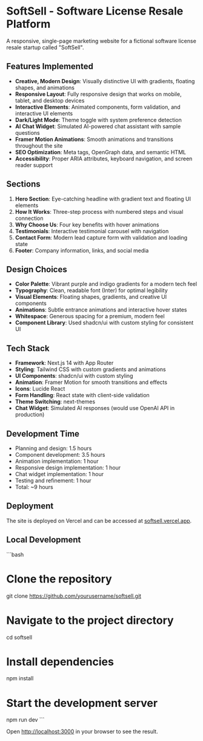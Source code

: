 # SoftSell - Software License Resale Platform

A responsive, single-page marketing website for a fictional software license resale startup called "SoftSell".

## Features Implemented

- **Creative, Modern Design**: Visually distinctive UI with gradients, floating shapes, and animations
- **Responsive Layout**: Fully responsive design that works on mobile, tablet, and desktop devices
- **Interactive Elements**: Animated components, form validation, and interactive UI elements
- **Dark/Light Mode**: Theme toggle with system preference detection
- **AI Chat Widget**: Simulated AI-powered chat assistant with sample questions
- **Framer Motion Animations**: Smooth animations and transitions throughout the site
- **SEO Optimization**: Meta tags, OpenGraph data, and semantic HTML
- **Accessibility**: Proper ARIA attributes, keyboard navigation, and screen reader support

## Sections

1. **Hero Section**: Eye-catching headline with gradient text and floating UI elements
2. **How It Works**: Three-step process with numbered steps and visual connection
3. **Why Choose Us**: Four key benefits with hover animations
4. **Testimonials**: Interactive testimonial carousel with navigation
5. **Contact Form**: Modern lead capture form with validation and loading state
6. **Footer**: Company information, links, and social media

## Design Choices

- **Color Palette**: Vibrant purple and indigo gradients for a modern tech feel
- **Typography**: Clean, readable font (Inter) for optimal legibility
- **Visual Elements**: Floating shapes, gradients, and creative UI components
- **Animations**: Subtle entrance animations and interactive hover states
- **Whitespace**: Generous spacing for a premium, modern feel
- **Component Library**: Used shadcn/ui with custom styling for consistent UI

## Tech Stack

- **Framework**: Next.js 14 with App Router
- **Styling**: Tailwind CSS with custom gradients and animations
- **UI Components**: shadcn/ui with custom styling
- **Animation**: Framer Motion for smooth transitions and effects
- **Icons**: Lucide React
- **Form Handling**: React state with client-side validation
- **Theme Switching**: next-themes
- **Chat Widget**: Simulated AI responses (would use OpenAI API in production)

## Development Time

- Planning and design: 1.5 hours
- Component development: 3.5 hours
- Animation implementation: 1 hour
- Responsive design implementation: 1 hour
- Chat widget implementation: 1 hour
- Testing and refinement: 1 hour
- Total: ~9 hours

## Deployment

The site is deployed on Vercel and can be accessed at [softsell.vercel.app](https://softsell.vercel.app).

## Local Development

\`\`\`bash
# Clone the repository
git clone https://github.com/yourusername/softsell.git

# Navigate to the project directory
cd softsell

# Install dependencies
npm install

# Start the development server
npm run dev
\`\`\`

Open [http://localhost:3000](http://localhost:3000) in your browser to see the result.
